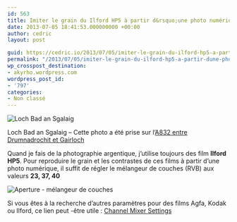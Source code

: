```yaml
---
id: 563
title: Imiter le grain du Ilford HP5 à partir d&rsquo;une photo numérique
date: 2013-07-05 18:41:53.000000000 +00:00
author: cedric
layout: post

guid: https://cedric.io/2013/07/05/imiter-le-grain-du-ilford-hp5-a-partir-dune-photo-numerique.html
permalink: "/2013/07/05/imiter-le-grain-du-ilford-hp5-a-partir-dune-photo-numerique/"
wp_crosspost_destination:
- akyrho.wordpress.com
wordpress_post_id:
- '797'
categories:
- Non classé
---
```

![Loch Bad an Sgalaig](/images/2013/07/IMG_4383-Version-2.jpg)

Loch Bad an Sgalaig &#8211; Cette photo a été prise sur l’[A832 entre Drumnadrochit et Gairloch](https://maps.google.be/maps?q=Loch+Bad+an+Sgalaig&hl=fr&ll=57.6623,-5.558052&spn=0.137918,0.308304&sll=57.645952,-5.355492&sspn=0.13798,0.308304&hnear=Loch+Bad+an+Sgalaig&t=m&z=12)

Quand je fais de la photographie argentique, j’utilise toujours des film **Ilford HP5**. Pour reproduire le grain et les contrastes de ces films à partir d’une photo numérique, il suffit de régler le mélangeur de couches (RVB) aux valeurs **23, 37, 40**

![Aperture - mélangeur de couches](/images/2013/07/Capture-d’écran-2013-07-05-à-18.35.16.png) 

Si vous êtes à la recherche d’autres paramètres pour des films Agfa, Kodak ou Ilford, ce lien peut -être utile : [Channel Mixer Settings](http://www.markushartel.com/blog/learn-from-markus/channel-mixer-settings)